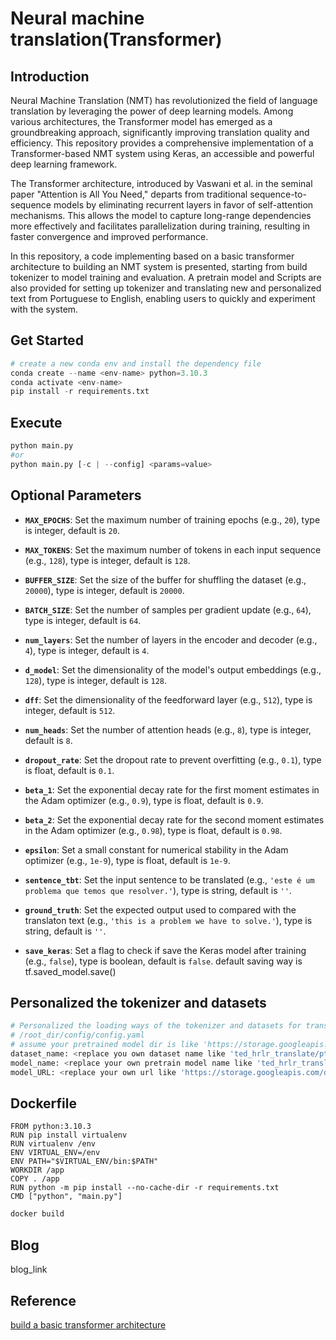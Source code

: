 # Neural machine translation(Transformer)

## Introduction
Neural Machine Translation (NMT) has revolutionized the field of language translation by leveraging the power of deep learning models. Among various architectures, the Transformer model has emerged as a groundbreaking approach, significantly improving translation quality and efficiency. This repository provides a comprehensive implementation of a Transformer-based NMT system using Keras, an accessible and powerful deep learning framework.

The Transformer architecture, introduced by Vaswani et al. in the seminal paper "Attention is All You Need," departs from traditional sequence-to-sequence models by eliminating recurrent layers in favor of self-attention mechanisms. This allows the model to capture long-range dependencies more effectively and facilitates parallelization during training, resulting in faster convergence and improved performance.

In this repository, a code implementing based on a basic transformer architecture to building an NMT system is presented, starting from build tokenizer to model training and evaluation. A pretrain model and  Scripts are also provided for setting up tokenizer and translating new and personalized text from Portuguese to English, enabling users to quickly and experiment with the system. 

## Get Started
```python
# create a new conda env and install the dependency file
conda create --name <env-name> python=3.10.3
conda activate <env-name>
pip install -r requirements.txt
```

## Execute
```python
python main.py
#or
python main.py [-c | --config] <params=value>
```

## Optional Parameters

- **`MAX_EPOCHS`**: Set the maximum number of training epochs (e.g., `20`), type is integer, default is `20`.

- **`MAX_TOKENS`**: Set the maximum number of tokens in each input sequence (e.g., `128`), type is integer, default is `128`.

- **`BUFFER_SIZE`**: Set the size of the buffer for shuffling the dataset (e.g., `20000`), type is integer, default is `20000`.

- **`BATCH_SIZE`**: Set the number of samples per gradient update (e.g., `64`), type is integer, default is `64`.

- **`num_layers`**: Set the number of layers in the encoder and decoder (e.g., `4`), type is integer, default is `4`.

- **`d_model`**: Set the dimensionality of the model's output embeddings (e.g., `128`), type is integer, default is `128`.

- **`dff`**: Set the dimensionality of the feedforward layer (e.g., `512`), type is integer, default is `512`.

- **`num_heads`**: Set the number of attention heads (e.g., `8`), type is integer, default is `8`.

- **`dropout_rate`**: Set the dropout rate to prevent overfitting (e.g., `0.1`), type is float, default is `0.1`.

- **`beta_1`**: Set the exponential decay rate for the first moment estimates in the Adam optimizer (e.g., `0.9`), type is float, default is `0.9`.

- **`beta_2`**: Set the exponential decay rate for the second moment estimates in the Adam optimizer (e.g., `0.98`), type is float, default is `0.98`.

- **`epsilon`**: Set a small constant for numerical stability in the Adam optimizer (e.g., `1e-9`), type is float, default is `1e-9`.

- **`sentence_tbt`**: Set the input sentence to be translated (e.g., `'este é um problema que temos que resolver.'`), type is string, default is `''`.

- **`ground_truth`**: Set the expected output used to compared with the translaton text (e.g., `'this is a problem we have to solve.'`), type is string, default is `''`.

- **`save_keras`**: Set a flag to check if save the Keras model after training (e.g., `false`), type is boolean, default is `false`. default saving way is tf.saved_model.save()


## Personalized  the tokenizer and datasets 

```python
# Personalized the loading ways of the tokenizer and datasets for translate other languages to English
# /root_dir/config/config.yaml
# assume your pretrained model dir is like 'https://storage.googleapis.com/download.tensorflow.org/models/ted_hrlr_translate_pt_en_converter.zip
dataset_name: <replace you own dataset name like 'ted_hrlr_translate/pt_to_en' to allow tfds loading>
model_name: <replace your own pretrain model name like 'ted_hrlr_translate_pt_en_converter'>
model_URL: <replace your own url like 'https://storage.googleapis.com/download.tensorflow.org/models/'>
```

## Dockerfile

```
FROM python:3.10.3
RUN pip install virtualenv
RUN virtualenv /env
ENV VIRTUAL_ENV=/env
ENV PATH="$VIRTUAL_ENV/bin:$PATH"
WORKDIR /app
COPY . /app
RUN python -m pip install --no-cache-dir -r requirements.txt
CMD ["python", "main.py"]
```

```bash
docker build
```

## Blog
blog_link

## Reference
[build a basic transformer architecture](https://www.tensorflow.org/text/tutorials/transformer)
